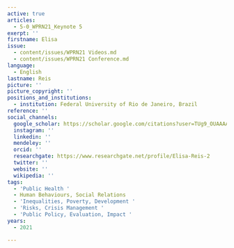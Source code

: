 ```yaml
---
active: true
articles:
  - 5-0_WPRN21_Keynote 5
exerpt: ''
firstname: Elisa
issue:
  - content/issues/WPRN21 Videos.md
  - content/issues/WPRN21 Conference.md
language:
  - English
lastname: Reis
picture: ''
picture_copyright: ''
positions_and_institutions:
  - institution: Federal University of Rio de Janeiro, Brazil
reference: ''
social_channels:
  google_scholar: https://scholar.google.com/citations?user=TUg9_OUAAAAJ&hl=en
  instagram: ''
  linkedin: ''
  mendeley: ''
  orcid: ''
  researchgate: https://www.researchgate.net/profile/Elisa-Reis-2
  twitter: ''
  website: ''
  wikipedia: ''
tags:
  - 'Public Health '
  - Human Behaviours, Social Relations
  - 'Inequalities, Poverty, Development '
  - 'Risks, Crisis Management '
  - 'Public Policy, Evaluation, Impact '
years:
  - 2021

---
```

